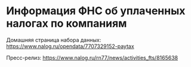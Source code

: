 # Информация ФНС об уплаченных налогах по компаниям

Домашняя страница набора данных: <https://www.nalog.ru/opendata/7707329152-paytax>

Пресс-релиз: <https://www.nalog.ru/rn77/news/activities_fts/8165638>


